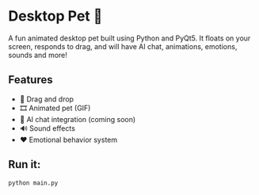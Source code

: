 # Desktop Pet 🐶

A fun animated desktop pet built using Python and PyQt5. It floats on your screen, responds to drag, and will have AI chat, animations, emotions, sounds and more!

## Features
- 🐾 Drag and drop
- 🎞️ Animated pet (GIF)
- 💬 AI chat integration (coming soon)
- 🔊 Sound effects
- ❤️ Emotional behavior system

## Run it:
```bash
python main.py